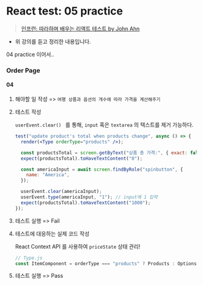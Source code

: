 # React test: 05  practice

>[인프런: 따라하며 배우는 리액트 테스트 by John Ahn](https://www.inflearn.com/course/%EB%94%B0%EB%9D%BC%ED%95%98%EB%8A%94-%EB%A6%AC%EC%95%A1%ED%8A%B8-%ED%85%8C%EC%8A%A4%ED%8A%B8)

- 위 강의를 듣고 정리한 내용입니다. 



04 practice 이어서.. 

### Order Page 

#### 04

1. 해야할 일 작성 => `여행 상품과 옵션의 개수에 따라 가격을 계산해주기 `

2. 테스트 작성 

   `userEvent.clear() ` 를 통해, `input` 혹은 `textarea` 의 텍스트를 제거 가능하다.  

   ```jsx
   test("update product's total when products change", async () => {
     render(<Type orderType="products" />);
   
     const productsTotal = screen.getByText("상품 총 가격:", { exact: false });
     expect(productsTotal).toHaveTextContent("0");
   
     const americaInput = await screen.findByRole("spinbutton", {
       name: "America",
     });
   
     userEvent.clear(americaInput);
     userEvent.type(americaInput, "1"); // input에 1 입력 
     expect(productsTotal).toHaveTextContent("1000");
   });
   ```

3. 테스트 실행 => Fail

4. 테스트에 대응하는 실제 코드 작성

   React Context API 를 사용하여 `priceState` 상태 관리! 

   ```js
   // Type.js  
   const ItemComponent = orderType === "products" ? Products : Options;
   ```

   

5. 테스트 실행 => Pass

